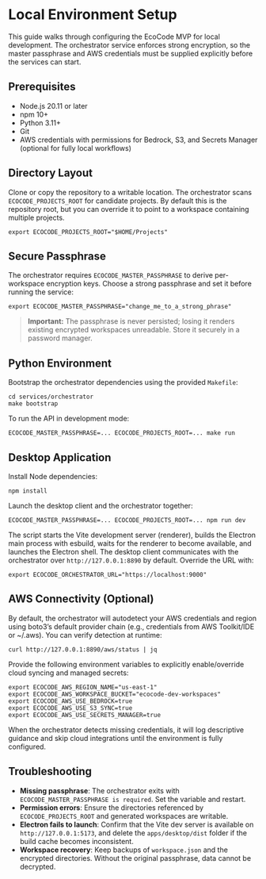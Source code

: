 # Local Environment Setup

This guide walks through configuring the EcoCode MVP for local development. The orchestrator service enforces strong encryption, so the master passphrase and AWS credentials must be supplied explicitly before the services can start.

## Prerequisites

- Node.js 20.11 or later
- npm 10+
- Python 3.11+
- Git
- AWS credentials with permissions for Bedrock, S3, and Secrets Manager (optional for fully local workflows)

## Directory Layout

Clone or copy the repository to a writable location. The orchestrator scans `ECOCODE_PROJECTS_ROOT` for candidate projects. By default this is the repository root, but you can override it to point to a workspace containing multiple projects.

```
export ECOCODE_PROJECTS_ROOT="$HOME/Projects"
```

## Secure Passphrase

The orchestrator requires `ECOCODE_MASTER_PASSPHRASE` to derive per-workspace encryption keys. Choose a strong passphrase and set it before running the service:

```
export ECOCODE_MASTER_PASSPHRASE="change_me_to_a_strong_phrase"
```

> **Important:** The passphrase is never persisted; losing it renders existing encrypted workspaces unreadable. Store it securely in a password manager.

## Python Environment

Bootstrap the orchestrator dependencies using the provided `Makefile`:

```
cd services/orchestrator
make bootstrap
```

To run the API in development mode:

```
ECOCODE_MASTER_PASSPHRASE=... ECOCODE_PROJECTS_ROOT=... make run
```

## Desktop Application

Install Node dependencies:

```
npm install
```

Launch the desktop client and the orchestrator together:

```
ECOCODE_MASTER_PASSPHRASE=... ECOCODE_PROJECTS_ROOT=... npm run dev
```

The script starts the Vite development server (renderer), builds the Electron main process with esbuild, waits for the renderer to become available, and launches the Electron shell. The desktop client communicates with the orchestrator over `http://127.0.0.1:8890` by default. Override the URL with:

```
export ECOCODE_ORCHESTRATOR_URL="https://localhost:9000"
```

## AWS Connectivity (Optional)

By default, the orchestrator will autodetect your AWS credentials and region using boto3’s default provider chain (e.g., credentials from AWS Toolkit/IDE or ~/.aws). You can verify detection at runtime:

```
curl http://127.0.0.1:8890/aws/status | jq
```

Provide the following environment variables to explicitly enable/override cloud syncing and managed secrets:

```
export ECOCODE_AWS_REGION_NAME="us-east-1"
export ECOCODE_AWS_WORKSPACE_BUCKET="ecocode-dev-workspaces"
export ECOCODE_AWS_USE_BEDROCK=true
export ECOCODE_AWS_USE_S3_SYNC=true
export ECOCODE_AWS_USE_SECRETS_MANAGER=true
```

When the orchestrator detects missing credentials, it will log descriptive guidance and skip cloud integrations until the environment is fully configured.

## Troubleshooting

- **Missing passphrase**: The orchestrator exits with `ECOCODE_MASTER_PASSPHRASE is required`. Set the variable and restart.
- **Permission errors**: Ensure the directories referenced by `ECOCODE_PROJECTS_ROOT` and generated workspaces are writable.
- **Electron fails to launch**: Confirm that the Vite dev server is available on `http://127.0.0.1:5173`, and delete the `apps/desktop/dist` folder if the build cache becomes inconsistent.
- **Workspace recovery**: Keep backups of `workspace.json` and the encrypted directories. Without the original passphrase, data cannot be decrypted.
